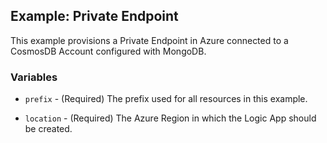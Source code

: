 ## Example: Private Endpoint

This example provisions a Private Endpoint in Azure connected to a CosmosDB Account configured with MongoDB.

### Variables

* `prefix` - (Required) The prefix used for all resources in this example.

* `location` - (Required) The Azure Region in which the Logic App should be created.
